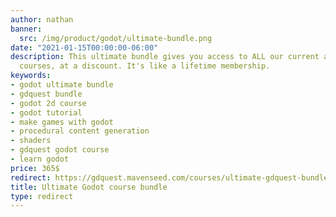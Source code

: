 ```yaml
---
author: nathan
banner:
  src: /img/product/godot/ultimate-bundle.png
date: "2021-01-15T00:00:00-06:00"
description: This ultimate bundle gives you access to ALL our current and future Godot
  courses, at a discount. It's like a lifetime membership.
keywords:
- godot ultimate bundle
- gdquest bundle
- godot 2d course
- godot tutorial
- make games with godot
- procedural content generation
- shaders
- gdquest godot course
- learn godot
price: 365$
redirect: https://gdquest.mavenseed.com/courses/ultimate-gdquest-bundle
title: Ultimate Godot course bundle
type: redirect
---
```


